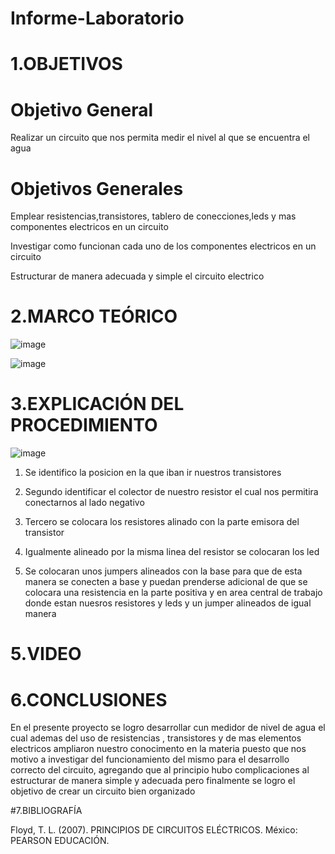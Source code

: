 # Informe-Laboratorio
# 1.OBJETIVOS
# Objetivo General
Realizar un circuito que nos permita medir el nivel al que se encuentra el agua 
# Objetivos Generales 
Emplear resistencias,transistores, tablero de conecciones,leds y mas componentes electricos en un circuito 

Investigar como funcionan cada uno de los componentes electricos en un circuito

Estructurar de manera adecuada y simple el circuito electrico 

# 2.MARCO TEÓRICO

![image](https://user-images.githubusercontent.com/86561660/204376194-ad0fa9fc-1024-43d7-961e-fe2891d9ca5a.png)

![image](https://user-images.githubusercontent.com/86561660/204376243-fb90615c-8f10-4282-9f98-0044446e2dcc.png)

# 3.EXPLICACIÓN DEL PROCEDIMIENTO

![image](https://user-images.githubusercontent.com/86561660/204385507-9f9dbb41-48b4-44c6-b21d-0c12420049c7.png)

1. Se identifico la posicion en la que iban ir nuestros transistores 

2. Segundo identificar el colector de nuestro resistor el cual nos permitira conectarnos al lado negativo 

3. Tercero se colocara los resistores alinado con la parte emisora del transistor 


4.  Igualmente alineado por la misma linea del resistor se colocaran los led

5. Se colocaran unos jumpers alineados con la base para que de esta manera se conecten a base y puedan prenderse adicional de que se colocara una resistencia en la parte positiva y en area central de trabajo donde estan nuesros resistores y leds y un jumper alineados de igual manera 

# 5.VIDEO


# 6.CONCLUSIONES

En el presente proyecto se logro desarrollar cun medidor de nivel de agua el cual ademas del uso de resistencias , transistores y de mas elementos electricos ampliaron nuestro conocimento en la materia puesto que nos motivo a investigar del funcionamiento del mismo para el desarrollo correcto del circuito, agregando que al principio hubo complicaciones al estructurar de manera simple y adecuada pero finalmente se logro el objetivo de crear un circuito bien organizado 

#7.BIBLIOGRAFÍA

Floyd, T. L. (2007). PRINCIPIOS DE CIRCUITOS ELÉCTRICOS. México: PEARSON EDUCACIÓN.
